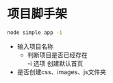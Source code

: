 # 项目脚手架

```bash
node simple app -i
````

- 输入项目名称		
	- 判断项目是否已经存在		
	-i 选项 创建默认首页		
- 是否创建css、images、js文件夹		